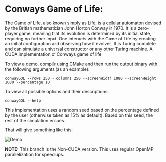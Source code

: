 # Conways Game of Life:

The Game of Life, also known simply as Life, is a cellular automaton devised by the British mathematician John Horton Conway in 1970. It is a zero-player game, meaning that its evolution is determined by its initial state, requiring no further input. One interacts with the Game of Life by creating an initial configuration and observing how it evolves. It is Turing complete and can simulate a universal constructor or any other Turing machine.
A CUDA implementation of Conways game of life


To view a demo, compile using CMake and then run the output binary with the following arguments (as an example):

 ```shell
 conwayGOL --rows 250 --columns 250 --screenWidth 1080 --screenHeight 1080 --percentage 10
 ```
 
 To view all possible options and their descriptions:
 ```
 conwayGOL --help
 ```
 
 This implementation uses a random seed based on the percentage defined by the user (otherwise taken as 15% as default). Based on this seed, the rest of the simulation ensues.
 

That will give something like this:

![Demo]("./resources/example.gif")


**NOTE:** This branch is the Non-CUDA version. This uses regular OpenMP parallelization for speed ups.
